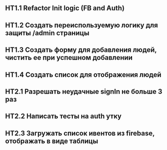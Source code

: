 ## HT1.1 Refactor Init logic (FB and Auth)
## HT1.2 Создать переиспользуемую логику для защиты /admin страницы
## HT1.3 Создать форму для добавления людей, чистить ее при успешном добавлении
## HT1.4 Создать список для отображения людей 

## HT2.1 Разрешать неудачные signIn не больше 3 раз
## HT2.2 Написать тесты на auth утку
## HT2.3 Загружать список ивентов из firebase, отображать в виде таблицы
